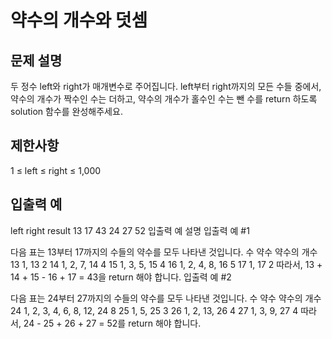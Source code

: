 # 약수의 개수와 덧셈

## 문제 설명

두 정수 left와 right가 매개변수로 주어집니다. left부터 right까지의 모든 수들 중에서, 약수의 개수가 짝수인 수는 더하고, 약수의 개수가 홀수인 수는 뺀 수를 return 하도록 solution 함수를 완성해주세요.

## 제한사항

1 ≤ left ≤ right ≤ 1,000

## 입출력 예

left right result
13 17 43
24 27 52
입출력 예 설명
입출력 예 #1

다음 표는 13부터 17까지의 수들의 약수를 모두 나타낸 것입니다.
수 약수 약수의 개수
13 1, 13 2
14 1, 2, 7, 14 4
15 1, 3, 5, 15 4
16 1, 2, 4, 8, 16 5
17 1, 17 2
따라서, 13 + 14 + 15 - 16 + 17 = 43을 return 해야 합니다.
입출력 예 #2

다음 표는 24부터 27까지의 수들의 약수를 모두 나타낸 것입니다.
수 약수 약수의 개수
24 1, 2, 3, 4, 6, 8, 12, 24 8
25 1, 5, 25 3
26 1, 2, 13, 26 4
27 1, 3, 9, 27 4
따라서, 24 - 25 + 26 + 27 = 52를 return 해야 합니다.
